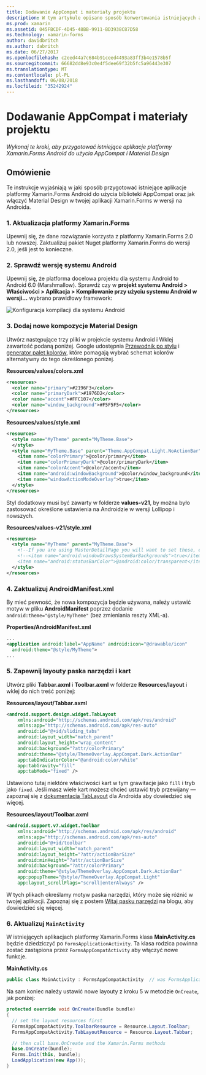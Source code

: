 ```yaml
---
title: Dodawanie AppCompat i materiały projektu
description: W tym artykule opisano sposób konwertowania istniejących aplikacji platformy Xamarin.Forms Android na takie używające AppCompat i Material Design.
ms.prod: xamarin
ms.assetid: 045FBCDF-4D45-48BB-9911-BD3938C87D58
ms.technology: xamarin-forms
author: davidbritch
ms.author: dabritch
ms.date: 06/27/2017
ms.openlocfilehash: c2eed44a7c684b91ceed4493a83ff3b4e1578b5f
ms.sourcegitcommit: 66682dd8e93c0e4f5dee69f32b5fc5a96443e307
ms.translationtype: MT
ms.contentlocale: pl-PL
ms.lasthandoff: 06/08/2018
ms.locfileid: "35242924"
---
```

# <a name="adding-appcompat-and-material-design"></a>Dodawanie AppCompat i materiały projektu

_Wykonaj te kroki, aby przygotować istniejące aplikacje platformy Xamarin.Forms Android do użycia AppCompat i Material Design_

<!-- source https://gist.github.com/jassmith/a3b2a543f99126782936
https://blog.xamarin.com/material-design-for-your-xamarin-forms-android-apps/ -->

## <a name="overview"></a>Omówienie

Te instrukcje wyjaśniają w jaki sposób przygotować istniejące aplikacje platformy Xamarin.Forms Android do użycia biblioteki AppCompat oraz jak włączyć Material Design w twojej aplikacji Xamarin.Forms w wersji na Androida.

### <a name="1-update-xamarinforms"></a>1. Aktualizacja platformy Xamarin.Forms

Upewnij się, że dane rozwiązanie korzysta z platformy Xamarin.Forms 2.0 lub nowszej. Zaktualizuj pakiet Nuget platformy Xamarin.Forms do wersji 2.0, jeśli jest to konieczne.

### <a name="2-check-android-version"></a>2. Sprawdź wersję systemu Android

Upewnij się, że platforma docelowa projektu dla systemu Android to Android 6.0 (Marshmallow). Sprawdź czy w **projekt systemu Android > Właściwości > Aplikacja > Kompilowanie przy użyciu systemu Android w wersji...** wybrano prawidłowy framework:

 ![](appcompat-images/target-android-6-sml.png "Konfiguracja kompilacji dla systemu Android")

### <a name="3-add-new-themes-to-support-material-design"></a>3. Dodaj nowe kompozycje Material Design

Utwórz następujące trzy pliki w projekcie systemu Android i Wklej zawartość podaną poniżej. Google udostępnia [Przewodnik po stylu](http://www.google.com/design/spec/style/color.html#color-color-palette) i [generator palet kolorów](http://www.materialpalette.com/), które pomagają wybrać schemat kolorów alternatywny do tego określonego poniżej.

**Resources/values/colors.xml**

```xml
<resources>
  <color name="primary">#2196F3</color>
  <color name="primaryDark">#1976D2</color>
  <color name="accent">#FFC107</color>
  <color name="window_background">#F5F5F5</color>
</resources>
```

**Resources/values/style.xml**

```xml
<resources>
  <style name="MyTheme" parent="MyTheme.Base">
  </style>
  <style name="MyTheme.Base" parent="Theme.AppCompat.Light.NoActionBar">
    <item name="colorPrimary">@color/primary</item>
    <item name="colorPrimaryDark">@color/primaryDark</item>
    <item name="colorAccent">@color/accent</item>
    <item name="android:windowBackground">@color/window_background</item>
    <item name="windowActionModeOverlay">true</item>
  </style>
</resources>
```

Styl dodatkowy musi być zawarty w folderze **values-v21**, by można było zastosować określone ustawienia na Androidzie w wersji Lollipop i nowszych.

**Resources/values-v21/style.xml**

```xml
<resources>
  <style name="MyTheme" parent="MyTheme.Base">
    <!--If you are using MasterDetailPage you will want to set these, else you can leave them out-->
    <!--<item name="android:windowDrawsSystemBarBackgrounds">true</item>
    <item name="android:statusBarColor">@android:color/transparent</item>-->
  </style>
</resources>
```

### <a name="4-update-androidmanifestxml"></a>4. Zaktualizuj AndroidManifest.xml

By mieć pewność, że nowa kompozycja będzie używana, należy ustawić motyw w pliku **AndroidManifest** poprzez dodanie `android:theme="@style/MyTheme"` (bez zmieniania reszty XML-a).

**Properties/AndroidManifest.xml**

```xml
...
<application android:label="AppName" android:icon="@drawable/icon"
  android:theme="@style/MyTheme">
...
```

### <a name="5-provide-toolbar-and-tab-layouts"></a>5. Zapewnij layouty paska narzędzi i kart

Utwórz pliki **Tabbar.axml** i **Toolbar.axml** w folderze **Resources/layout** i wklej do nich treść poniżej:

**Resources/layout/Tabbar.axml**

```xml
<android.support.design.widget.TabLayout
    xmlns:android="http://schemas.android.com/apk/res/android"
    xmlns:app="http://schemas.android.com/apk/res-auto"
    android:id="@+id/sliding_tabs"
    android:layout_width="match_parent"
    android:layout_height="wrap_content"
    android:background="?attr/colorPrimary"
    android:theme="@style/ThemeOverlay.AppCompat.Dark.ActionBar"
    app:tabIndicatorColor="@android:color/white"
    app:tabGravity="fill"
    app:tabMode="fixed" />
```

Ustawiono tutaj niektóre właściwości kart w tym grawitacje jako `fill` i tryb jako `fixed`.
Jeśli masz wiele kart możesz chcieć ustawić tryb przewijany — zapoznaj się z [dokumentacją TabLayout](http://developer.android.com/reference/android/support/design/widget/TabLayout.html) dla Androida aby dowiedzieć się więcej.

**Resources/layout/Toolbar.axml**

```xml
<android.support.v7.widget.Toolbar
    xmlns:android="http://schemas.android.com/apk/res/android"
    xmlns:app="http://schemas.android.com/apk/res-auto"
    android:id="@+id/toolbar"
    android:layout_width="match_parent"
    android:layout_height="?attr/actionBarSize"
    android:minHeight="?attr/actionBarSize"
    android:background="?attr/colorPrimary"
    android:theme="@style/ThemeOverlay.AppCompat.Dark.ActionBar"
    app:popupTheme="@style/ThemeOverlay.AppCompat.Light"
    app:layout_scrollFlags="scroll|enterAlways" />
```

W tych plikach określamy motyw paska narzędzi, który może się różnić w twojej aplikacji.
Zapoznaj się z postem [Witaj pasku narzędzi](https://blog.xamarin.com/android-tips-hello-toolbar-goodbye-action-bar/) na blogu, aby dowiedzieć się więcej.


### <a name="6-update-the-mainactivity"></a>6. Aktualizuj `MainActivity`

W istniejących aplikacjach platformy Xamarin.Forms klasa **MainActivity.cs** będzie dziedziczyć po `FormsApplicationActivity`. Ta klasa rodzica powinna zostać zastąpiona przez `FormsAppCompatActivity` aby włączyć nowe funkcje.

**MainActivity.cs**

```csharp
public class MainActivity : FormsAppCompatActivity  // was FormsApplicationActivity
```

Na sam koniec należy ustawić nowe layouty z kroku 5 w metodzie `OnCreate`, jak poniżej:

```csharp
protected override void OnCreate(Bundle bundle)
{
  // set the layout resources first
  FormsAppCompatActivity.ToolbarResource = Resource.Layout.Toolbar;
  FormsAppCompatActivity.TabLayoutResource = Resource.Layout.Tabbar;

  // then call base.OnCreate and the Xamarin.Forms methods
  base.OnCreate(bundle);
  Forms.Init(this, bundle);
  LoadApplication(new App());
}
```
